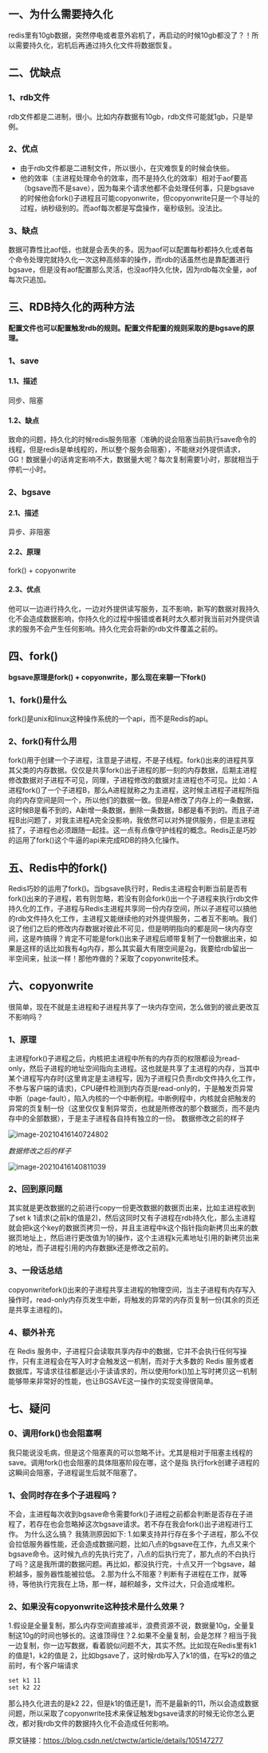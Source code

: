 ## 一、为什么需要持久化

redis里有10gb数据，突然停电或者意外宕机了，再启动的时候10gb都没了？！所以需要持久化，宕机后再通过持久化文件将数据恢复。

## 二、优缺点

### 1、rdb文件

rdb文件都是二进制，很小。比如内存数据有10gb，rdb文件可能就1gb，只是举例。

### 2、优点

- 由于rdb文件都是二进制文件，所以很小，在灾难恢复的时候会快些。
- 他的效率（主进程处理命令的效率，而不是持久化的效率）相对于aof要高（bgsave而不是save），因为每来个请求他都不会处理任何事，只是bgsave的时候他会fork()子进程且可能copyonwrite，但copyonwrite只是一个寻址的过程，纳秒级别的。而aof每次都是写盘操作，毫秒级别。没法比。

### 3、缺点

数据可靠性比aof低，也就是会丢失的多。因为aof可以配置每秒都持久化或者每个命令处理完就持久化一次这种高频率的操作，而rdb的话虽然也是靠配置进行bgsave，但是没有aof配置那么灵活，也没aof持久化快，因为rdb每次全量，aof每次只追加。

## 三、RDB持久化的两种方法

**配置文件也可以配置触发rdb的规则。配置文件配置的规则采取的是bgsave的原理。**

### 1、save

#### 1.1、描述

同步、阻塞

#### 1.2、缺点

致命的问题，持久化的时候redis服务阻塞（准确的说会阻塞当前执行save命令的线程，但是redis是单线程的，所以整个服务会阻塞），不能继对外提供请求，GG！数据量小的话肯定影响不大，数据量大呢？每次复制需要1小时，那就相当于停机一小时。

### 2、bgsave

#### 2.1、描述

异步、非阻塞

#### 2.2、原理

fork() + copyonwrite

#### 2.3、优点

他可以一边进行持久化，一边对外提供读写服务，互不影响，新写的数据对我持久化不会造成数据影响，你持久化的过程中报错或者耗时太久都对我当前对外提供请求的服务不会产生任何影响。持久化完会将新的rdb文件覆盖之前的。

## 四、fork()

**bgsave原理是fork() + copyonwrite，那么现在来聊一下fork()**

### 1、fork()是什么

fork()是unix和linux这种操作系统的一个api，而不是Redis的api。

### 2、fork()有什么用

fork()用于创建一个子进程，注意是子进程，不是子线程。fork()出来的进程共享其父类的内存数据。仅仅是共享fork()出子进程的那一刻的内存数据，后期主进程修改数据对子进程不可见，同理，子进程修改的数据对主进程也不可见。比如：A进程fork()了一个子进程B，那么A进程就称之为主进程，这时候主进程子进程所指向的内存空间是同一个，所以他们的数据一致。但是A修改了内存上的一条数据，这时候B是看不到的，A新增一条数据，删除一条数据，B都是看不到的。而且子进程B出问题了，对我主进程A完全没影响，我依然可以对外提供服务，但是主进程挂了，子进程也必须跟随一起挂。这一点有点像守护线程的概念。Redis正是巧妙的运用了fork()这个牛逼的api来完成RDB的持久化操作。

## 五、Redis中的fork()

Redis巧妙的运用了fork()。当bgsave执行时，Redis主进程会判断当前是否有fork()出来的子进程，若有则忽略，若没有则会fork()出一个子进程来执行rdb文件持久化的工作，子进程与Redis主进程共享同一份内存空间，所以子进程可以搞他的rdb文件持久化工作，主进程又能继续他的对外提供服务，二者互不影响。我们说了他们之后的修改内存数据对彼此不可见，但是明明指向的都是同一块内存空间，这是咋搞得？肯定不可能是fork()出来子进程后顺带复制了一份数据出来，如果是这样的话比如我有4g内存，那么其实最大有限空间是2g，我要给rdb留出一半空间来，扯淡一样！那他咋做的？采取了copyonwrite技术。

## 六、copyonwrite

很简单，现在不就是主进程和子进程共享了一块内存空间，怎么做到的彼此更改互不影响吗？

### 1、原理

主进程fork()子进程之后，内核把主进程中所有的内存页的权限都设为read-only，然后子进程的地址空间指向主进程。这也就是共享了主进程的内存，当其中某个进程写内存时(这里肯定是主进程写，因为子进程只负责rdb文件持久化工作，不参与客户端的请求)，CPU硬件检测到内存页是read-only的，于是触发页异常中断（page-fault），陷入内核的一个中断例程。中断例程中，内核就会把触发的异常的页复制一份（这里仅仅复制异常页，也就是所修改的那个数据页，而不是内存中的全部数据），于是主子进程各自持有独立的一份。
数据修改之前的样子

![image-20210416140724802](https://github.com/MrL5z2k0/zkNode/blob/main/images/image-20210416140724802.png)

*数据修改之后的样子*

![image-20210416140811039](https://github.com/MrL5z2k0/zkNode/blob/main/images/image-20210416140811039.png)

### 2、回到原问题

其实就是更改数据的之前进行copy一份更改数据的数据页出来，比如主进程收到了set k 1请求(之前k的值是2)，然后这同时又有子进程在rdb持久化，那么主进程就会把k这个key的数据页拷贝一份，并且主进程中k这个指针指向新拷贝出来的数据页地址上，然后进行更改值为1的操作，这个主进程k元素地址引用的新拷贝出来的地址，而子进程引用的内存数据k还是修改之前的。

### 3、一段话总结

copyonwritefork()出来的子进程共享主进程的物理空间，当主子进程有内存写入操作时，read-only内存页发生中断，将触发的异常的内存页复制一份(其余的页还是共享主进程的)。

### 4、额外补充

在 Redis 服务中，子进程只会读取共享内存中的数据，它并不会执行任何写操作，只有主进程会在写入时才会触发这一机制，而对于大多数的 Redis 服务或者数据库，写请求往往都是远小于读请求的，所以使用fork()加上写时拷贝这一机制能够带来非常好的性能，也让BGSAVE这一操作的实现变得很简单。

## 七、疑问

### 0、调用fork()也会阻塞啊

我只能说没毛病，但是这个阻塞真的可以忽略不计。尤其是相对于阻塞主线程的save。调用fork()也会阻塞的具体阻塞阶段在哪，这个是指 执行fork创建子进程的这瞬间会阻塞，子进程诞生后就不阻塞了。

### 1、会同时存在多个子进程吗？

不会，主进程每次收到bgsave命令需要fork()子进程之前都会判断是否存在子进程了，若存在也会忽略掉这次bgsave请求。若不存在我会fork()出子进程进行工作。
为什么这么搞？
我猜测原因如下:
1.如果支持并行存在多个子进程，那么不仅会拉低服务器性能，还会造成数据问题，比如八点的bgsave在工作，九点又来个bgsave命令。这时候九点的先执行完了，八点的后执行完了，那九点的不白执行了吗？这是我所谓的数据问题。再比如，都没执行完，十点又开一个bgsave，越积越多，服务器性能被拉低。
2.那为什么不阻塞？判断有子进程在工作，就等待，等他执行完我在上场，那一样，越积越多，文件过大，只会造成堆积。

### 2、如果没有copyonwrite这种技术是什么效果？

1.假设是全量复制，那么内存空间直接减半，浪费资源不说，数据量10g，全量复制这10g的时间也够长的。这谁顶得住？2.如果不全量复制，会是怎样？相当于我一边复制，你一边写数据，看着貌似问题不大，其实不然。比如现在Redis里有k1的值是1，k2的值是
2，比如bgsave了，这时候rdb写入了k1的值，在写k2的值之前时，有个客户端请求

```redis
set k1 11 
set k2 22
```

那么持久化进去的是k2 22，但是k1的值还是1，而不是最新的11，所以会造成数据问题，所以采取了copyonwrite技术来保证触发bgsave请求的时候无论你怎么更改，都对我rdb文件的数据持久化不会造成任何影响。

原文链接：https://blog.csdn.net/ctwctw/article/details/105147277